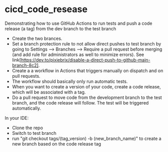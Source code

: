 # cicd_code_resease
Demonstrating how to use GitHub Actions to run tests and push a code release (a tag) from the dev branch to the test branch

- Create the two brances.
- Set a branch protection rule to not allow direct pushes to test branch by going to Settings --> Branches --> Require a pull request before merging (and add rule for administrators as well to minimize errors). See link[https://dev.to/pixiebrix/disable-a-direct-push-to-github-main-branch-8c2]. 
- Create a a workflow in Actions that triggers manually on dispatch and on pull requests.
- The workflow should basically only run automatic tests.
- When you want to create a version of your code, create a code release, which will be associated with a tag.
- Do a pull request to move code from the development branch to the test branch, and the code release will follow. The test will be triggered automatically.

In your IDE:
- Clone the repo
- Switch to test branch
- run "git checkout tags/(tag_version) -b (new_branch_name)" to create a new branch based on the code release tag

